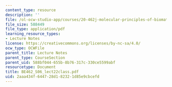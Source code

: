 ```yaml
---
content_type: resource
description: ''
file: /ol-ocw-studio-app/courses/20-462j-molecular-principles-of-biomaterials-spring-2006/2aaa434f644728d182321d85e9cbcefd_BE462_S06_lect22class.pdf
file_size: 588449
file_type: application/pdf
learning_resource_types:
- Lecture Notes
license: https://creativecommons.org/licenses/by-nc-sa/4.0/
ocw_type: OCWFile
parent_title: Lecture Notes
parent_type: CourseSection
parent_uid: 588bf044-655b-8b76-317c-330ce5599abf
resourcetype: Document
title: BE462_S06_lect22class.pdf
uid: 2aaa434f-6447-28d1-8232-1d85e9cbcefd
---
```

